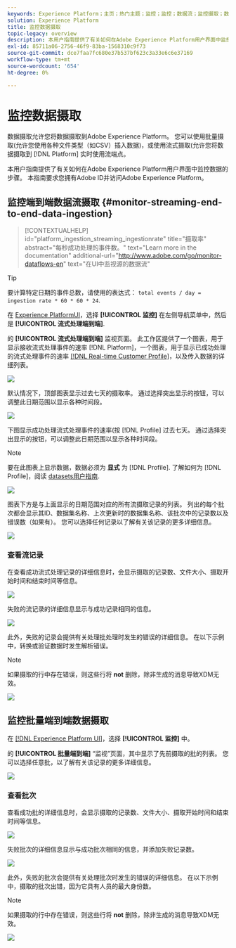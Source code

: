 ```yaml
---
keywords: Experience Platform；主页；热门主题；监控；监控；数据流；监控摄取；数据摄取；数据摄取；查看记录；查看批次；
solution: Experience Platform
title: 监控数据摄取
topic-legacy: overview
description: 本用户指南提供了有关如何在Adobe Experience Platform用户界面中监控数据的步骤。 本指南要求您拥有Adobe ID并访问Adobe Experience Platform。
exl-id: 85711a06-2756-46f9-83ba-1568310c9f73
source-git-commit: dce7faa7fc680e37b537bf623c3a33e6c6e37169
workflow-type: tm+mt
source-wordcount: '654'
ht-degree: 0%

---
```


# 监控数据摄取

数据摄取允许您将数据摄取到Adobe Experience Platform。 您可以使用批量摄取(允许您使用各种文件类型（如CSV）插入数据)，或使用流式摄取(允许您将数据摄取到 [!DNL Platform] 实时使用流端点。

本用户指南提供了有关如何在Adobe Experience Platform用户界面中监控数据的步骤。 本指南要求您拥有Adobe ID并访问Adobe Experience Platform。

## 监控端到端数据流摄取 {#monitor-streaming-end-to-end-data-ingestion}

>[!CONTEXTUALHELP]
>id="platform_ingestion_streaming_ingestionrate"
>title="摄取率"
>abstract="每秒成功处理的事件数。"
>text="Learn more in the documentation"
>additional-url="http://www.adobe.com/go/monitor-dataflows-en" text="在UI中监视源的数据流"

>[!TIP]
>
>要计算特定日期的事件总数，请使用的表达式： `total events / day = ingestion rate * 60 * 60 * 24`.

在 [Experience PlatformUI](https://platform.adobe.com)，选择 **[!UICONTROL 监控]** 在左侧导航菜单中，然后是 **[!UICONTROL 流式处理端到端]**.

的 **[!UICONTROL 流式处理端到端]** 监视页面。 此工作区提供了一个图表，用于显示接收流式处理事件的速率 [!DNL Platform]，一个图表，用于显示已成功处理的流式处理事件的速率 [[!DNL Real-time Customer Profile]](../../profile/home.md)，以及传入数据的详细列表。

![](../images/quality/monitor-data-flows/list-streams.png)

默认情况下，顶部图表显示过去七天的摄取率。 通过选择突出显示的按钮，可以调整此日期范围以显示各种时间段。

![](../images/quality/monitor-data-flows/events-received.png)

下图显示成功处理流式处理事件的速率(按 [!DNL Profile] 过去七天。 通过选择突出显示的按钮，可以调整此日期范围以显示各种时间段。

>[!NOTE]
>
>要在此图表上显示数据，数据必须为 **显式** 为 [!DNL Profile]. 了解如何为 [!DNL Profile]，阅读 [datasets用户指南](../../catalog/datasets/user-guide.md#enable-a-dataset-for-real-time-customer-profile).

![](../images/quality/monitor-data-flows/ingested-by-profile.png)

图表下方是与上面显示的日期范围对应的所有流摄取记录的列表。 列出的每个批次都会显示其ID、数据集名称、上次更新时的数据集名称、该批次中的记录数以及错误数（如果有）。 您可以选择任何记录以了解有关该记录的更多详细信息。

![](../images/quality/monitor-data-flows/streams.png)

### 查看流记录

在查看成功流式处理记录的详细信息时，会显示摄取的记录数、文件大小、摄取开始时间和结束时间等信息。

![](../images/quality/monitor-data-flows/successful-streaming.png)

失败的流记录的详细信息显示与成功记录相同的信息。

![](../images/quality/monitor-data-flows/failed-batch.png)

此外，失败的记录会提供有关处理批处理时发生的错误的详细信息。 在以下示例中，转换或验证数据时发生解析错误。

>[!NOTE]
>
>如果摄取的行中存在错误，则这些行将 **not** 删除，除非生成的消息导致XDM无效。

![](../images/quality/monitor-data-flows/failed-batch-error.png)

## 监控批量端到端数据摄取

在 [[!DNL Experience Platform UI]](https://platform.adobe.com)，选择 **[!UICONTROL 监控]** 中。

的 **[!UICONTROL 批量端到端]** “监视”页面，其中显示了先前摄取的批的列表。 您可以选择任意批，以了解有关该记录的更多详细信息。

![](../images/quality/monitor-data-flows/batch-monitoring.png)

### 查看批次

查看成功批的详细信息时，会显示摄取的记录数、文件大小、摄取开始时间和结束时间等信息。

![](../images/quality/monitor-data-flows/successful-batch.png)

失败批次的详细信息显示与成功批次相同的信息，并添加失败记录数。

![](../images/quality/monitor-data-flows/failed-batch.png)

此外，失败的批次会提供有关处理批次时发生的错误的详细信息。 在以下示例中，摄取的批次出错，因为它具有人员的最大身份数。

>[!NOTE]
>
>如果摄取的行中存在错误，则这些行将 **not** 删除，除非生成的消息导致XDM无效。

![](../images/quality/monitor-data-flows/failed-streaming-error.png)
